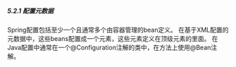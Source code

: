 ##### 5.2.1 配置元数据
Spring配置包括至少一个且通常多个由容器管理的bean定义。
在基于XML配置的元数据中，这些beans配置成一个<bean/>元素，这些<bean/>元素定义在顶级元素<beans/>的里面。
在Java配置中通常在一个@Configuration注解的类中，在方法上使用@Bean注解。

